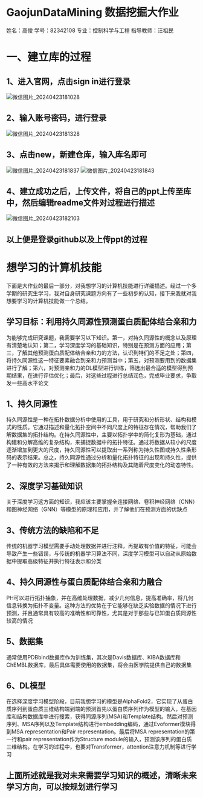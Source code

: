 GaojunDataMining 数据挖掘大作业
=
姓名：高俊 学号：82342108 专业：控制科学与工程 指导教师：汪祖民
# 一、建立库的过程
## 1、进入官网，点击sign in进行登录
![微信图片_20240423181028](https://github.com/HandsomeGaoJ/GJDataMining/assets/151522211/ff51bdfd-5bce-4276-9d43-c31dbc8adefa)
## 2、输入账号密码，进行登录
![微信图片_20240423181328](https://github.com/HandsomeGaoJ/GJDataMining/assets/151522211/cf8916be-47c2-418b-913e-a7b8877ad64f)
## 3、点击new，新建仓库，输入库名即可
![微信图片_20240423181837](https://github.com/HandsomeGaoJ/GJDataMining/assets/151522211/7447dfdf-5947-4a06-9514-2b0ddaea8374)
![微信图片_20240423181843](https://github.com/HandsomeGaoJ/GJDataMining/assets/151522211/d71371a8-0ff9-4a90-8cf7-49e5c06c5d4f)
## 4、建立成功之后，上传文件，将自己的ppt上传至库中，然后编辑readme文件对过程进行描述
![微信图片_20240423182103](https://github.com/HandsomeGaoJ/GJDataMining/assets/151522211/fb60bcee-e5fa-4cf6-8bde-fec96e44bd77)
## 以上便是登录github以及上传ppt的过程

# 想学习的计算机技能
下面是大作业的最后一部分，对我想学习的计算机技能进行详细描述。经过一个多学期的研究生学习，我对自身研究课题方向有了一些初步的认知，接下来我就对我想要学习的计算机技能做一个总结。
## 学习目标：利用持久同源性预测蛋白质配体结合亲和力
为能够完成研究课题，我需要学习以下知识。第一，对持久同源性的概念以及原理有清楚地认知；第二，学习深度学习的基础知识，特别是在预测方面的应用；第三，了解其他预测蛋白质配体结合亲和力的方法，认识到特们的不足之处；第四，将持久同源性这一特征要素融合到亲和力预测当中；第五，对预测要用到的数据集进行了解；第六，对预测亲和力的DL模型进行训练，筛选出最合适的模型得到预期结果，在进行评估优化；最后，对这些过程进行总结润色，完成毕业要求，争取发一些高水平论文
## 1、持久同源性
持久同源性是一种在拓扑数据分析中使用的工具，用于研究和分析形状、结构和模式的性质。它通过描述和量化拓扑空间中不同尺度上的特征存在情况，帮助我们了解数据集的拓扑结构。在持久同源性中，主要以拓扑学中的简化复形为基础，通过构建和分解高维的复杂结构，来捕捉数据中的拓扑特征。通过将数据从较小的尺度逐渐增加到更大的尺度，持久同源性可以提取出一系列称为持久性图或持久性条形码的表示结果。总之，持久同源性通过分析和量化拓扑特征的出现和持久性，提供了一种有效的方法来揭示和理解数据集的拓扑结构及其随着尺度变化的动态特性。
## 2、深度学习基础知识
关于深度学习这方面的知识，我应该主要掌握全连接网络、卷积神经网络（CNN）和图神经网络（GNN）等模型的原理和应用，并了解他们在预测方面的优缺点
## 3、传统方法的缺陷和不足
传统的机器学习模型需要手动处理数据并进行注释，再提取有价值的特征，可能会导致产生一些错误，与传统的机器学习算法不同，深度学习模型可以自动从原始数据中提取高级特征并执行特征表示和分类
## 4、持久同源性与蛋白质配体结合亲和力融合
PH可以进行拓扑抽象，并在高维处理数据，减少几何信息，提高准确率，将几何信息转换为拓扑不变量。这种方法的优势在于它能够在缺乏实验数据的情况下进行预测，并且通常具有较高的准确性和可靠性，尤其是对于那些与已知蛋白质同源性较高的情况
## 5、数据集
通常使用PDBbind数据库作为训练集，其次是Davis数据库、KIBA数据库和ChEMBL数据库，最后具体需要使用的数据集，将会由医学院提供自己的数据集
## 6、DL模型
在选择深度学习模型阶段，目前我想学习的模型是AlphaFold2，它实现了从蛋白质序列到蛋白质三维结构端到端的预测首先以蛋白质序列作为模型的输入，在基因库和结构数据库中进行搜索，获得同源序列(MSA)和Template结构。然后对预测序列、MSA序列以及Template结构进行embedding编码，通过Evoformer模块得到MSA representation和Pair representation。最后将MSA representation的第一行和pair representation作为Structure module的输入，预测该序列的蛋白质三维结构。在学习的过程中，也要对Transformer，attention注意力机制等进行学习
## 上面所述就是我对未来需要学习知识的概述，清晰未来学习方向，可以按规划进行学习
